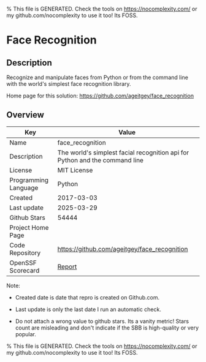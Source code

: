 
% This file is GENERATED. Check the tools on https://nocomplexity.com/ or my github.com/nocomplexity to use it too! Its FOSS. 

# Face Recognition

## Description 

Recognize and manipulate faces from Python or from the command line with the world's simplest face recognition library.

Home page for this solution: https://github.com/ageitgey/face_recognition 

## Overview 

| Key | Value |
| --- | --- |
| Name | face_recognition |
| Description | The world's simplest facial recognition api for Python and the command line |
| License | MIT License |
| Programming Language | Python |
| Created | 2017-03-03 |
| Last update | 2025-03-29 |
| Github Stars | 54444 |
| Project Home Page |  |
| Code Repository | https://github.com/ageitgey/face_recognition |
| OpenSSF Scorecard | [Report](https://securityscorecards.dev/viewer/?uri=github.com/ageitgey/face_recognition) |

Note:
 - Created date is date that repro is created on Github.com. 

- Last update is only the last date I run an automatic check. 

- Do not attach a wrong value to github stars. Its a vanity metric! Stars count are misleading and 
don't indicate if the SBB is high-quality or very popular.

% This file is GENERATED. Check the tools on https://nocomplexity.com/ or my github.com/nocomplexity to use it too! Its FOSS. 

